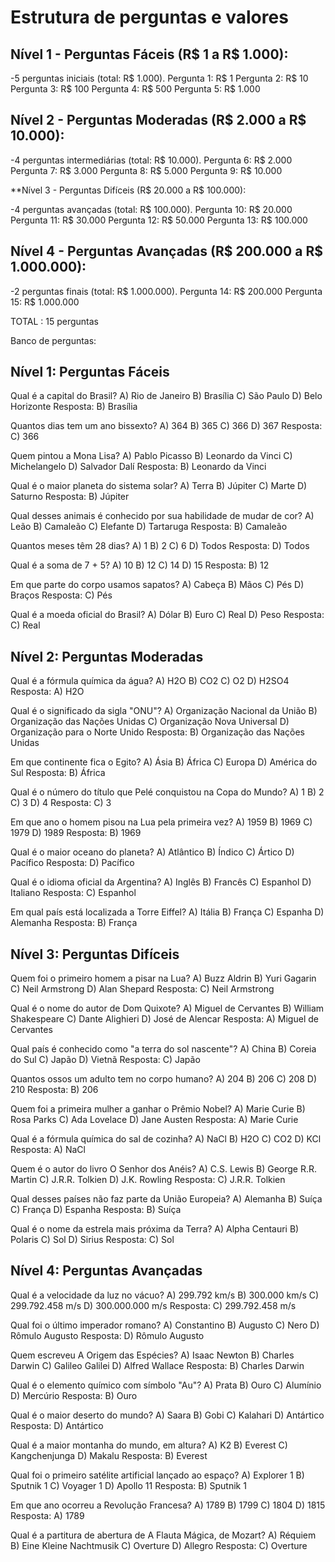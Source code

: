 # **Estrutura de perguntas e valores**

## Nível 1 - Perguntas Fáceis (R$ 1 a R$ 1.000):

-5 perguntas iniciais (total: R$ 1.000).
Pergunta 1: R$ 1
Pergunta 2: R$ 10
Pergunta 3: R$ 100
Pergunta 4: R$ 500
Pergunta 5: R$ 1.000

## Nível 2 - Perguntas Moderadas (R$ 2.000 a R$ 10.000):

-4 perguntas intermediárias (total: R$ 10.000).
Pergunta 6: R$ 2.000
Pergunta 7: R$ 3.000
Pergunta 8: R$ 5.000
Pergunta 9: R$ 10.000

**Nível 3 - Perguntas Difíceis (R$ 20.000 a R$ 100.000):

-4 perguntas avançadas (total: R$ 100.000).
Pergunta 10: R$ 20.000
Pergunta 11: R$ 30.000
Pergunta 12: R$ 50.000
Pergunta 13: R$ 100.000

## Nível 4 - Perguntas Avançadas (R$ 200.000 a R$ 1.000.000):

-2 perguntas finais (total: R$ 1.000.000).
Pergunta 14: R$ 200.000
Pergunta 15: R$ 1.000.000

TOTAL : 15 perguntas


Banco de perguntas:

## Nível 1: Perguntas Fáceis

Qual é a capital do Brasil?
A) Rio de Janeiro
B) Brasília
C) São Paulo
D) Belo Horizonte
Resposta: B) Brasília

Quantos dias tem um ano bissexto?
A) 364
B) 365
C) 366
D) 367
Resposta: C) 366

Quem pintou a Mona Lisa?
A) Pablo Picasso
B) Leonardo da Vinci
C) Michelangelo
D) Salvador Dalí
Resposta: B) Leonardo da Vinci

Qual é o maior planeta do sistema solar?
A) Terra
B) Júpiter
C) Marte
D) Saturno
Resposta: B) Júpiter

Qual desses animais é conhecido por sua habilidade de mudar de cor?
A) Leão
B) Camaleão
C) Elefante
D) Tartaruga
Resposta: B) Camaleão

Quantos meses têm 28 dias?
A) 1
B) 2
C) 6
D) Todos
Resposta: D) Todos

Qual é a soma de 7 + 5?
A) 10
B) 12
C) 14
D) 15
Resposta: B) 12

Em que parte do corpo usamos sapatos?
A) Cabeça
B) Mãos
C) Pés
D) Braços
Resposta: C) Pés

Qual é a moeda oficial do Brasil?
A) Dólar
B) Euro
C) Real
D) Peso
Resposta: C) Real

## Nível 2: Perguntas Moderadas

Qual é a fórmula química da água?
A) H2O
B) CO2
C) O2
D) H2SO4
Resposta: A) H2O

Qual é o significado da sigla "ONU"?
A) Organização Nacional da União
B) Organização das Nações Unidas
C) Organização Nova Universal
D) Organização para o Norte Unido
Resposta: B) Organização das Nações Unidas

Em que continente fica o Egito?
A) Ásia
B) África
C) Europa
D) América do Sul
Resposta: B) África

Qual é o número do título que Pelé conquistou na Copa do Mundo?
A) 1
B) 2
C) 3
D) 4
Resposta: C) 3

Em que ano o homem pisou na Lua pela primeira vez?
A) 1959
B) 1969
C) 1979
D) 1989
Resposta: B) 1969

Qual é o maior oceano do planeta?
A) Atlântico
B) Índico
C) Ártico
D) Pacífico
Resposta: D) Pacífico

Qual é o idioma oficial da Argentina?
A) Inglês
B) Francês
C) Espanhol
D) Italiano
Resposta: C) Espanhol


Em qual país está localizada a Torre Eiffel?
A) Itália
B) França
C) Espanha
D) Alemanha
Resposta: B) França

## Nível 3: Perguntas Difíceis

Quem foi o primeiro homem a pisar na Lua?
A) Buzz Aldrin
B) Yuri Gagarin
C) Neil Armstrong
D) Alan Shepard
Resposta: C) Neil Armstrong

Qual é o nome do autor de Dom Quixote?
A) Miguel de Cervantes
B) William Shakespeare
C) Dante Alighieri
D) José de Alencar
Resposta: A) Miguel de Cervantes

Qual país é conhecido como "a terra do sol nascente"?
A) China
B) Coreia do Sul
C) Japão
D) Vietnã
Resposta: C) Japão

Quantos ossos um adulto tem no corpo humano?
A) 204
B) 206
C) 208
D) 210
Resposta: B) 206

Quem foi a primeira mulher a ganhar o Prêmio Nobel?
A) Marie Curie
B) Rosa Parks
C) Ada Lovelace
D) Jane Austen
Resposta: A) Marie Curie

Qual é a fórmula química do sal de cozinha?
A) NaCl
B) H2O
C) CO2
D) KCl
Resposta: A) NaCl

Quem é o autor do livro O Senhor dos Anéis?
A) C.S. Lewis
B) George R.R. Martin
C) J.R.R. Tolkien
D) J.K. Rowling
Resposta: C) J.R.R. Tolkien

Qual desses países não faz parte da União Europeia?
A) Alemanha
B) Suíça
C) França
D) Espanha
Resposta: B) Suíça

Qual é o nome da estrela mais próxima da Terra?
A) Alpha Centauri
B) Polaris
C) Sol
D) Sirius
Resposta: C) Sol

## Nível 4: Perguntas Avançadas

Qual é a velocidade da luz no vácuo?
A) 299.792 km/s
B) 300.000 km/s
C) 299.792.458 m/s
D) 300.000.000 m/s
Resposta: C) 299.792.458 m/s

Qual foi o último imperador romano?
A) Constantino
B) Augusto
C) Nero
D) Rômulo Augusto
Resposta: D) Rômulo Augusto

Quem escreveu A Origem das Espécies?
A) Isaac Newton
B) Charles Darwin
C) Galileo Galilei
D) Alfred Wallace
Resposta: B) Charles Darwin

Qual é o elemento químico com símbolo "Au"?
A) Prata
B) Ouro
C) Alumínio
D) Mercúrio
Resposta: B) Ouro

Qual é o maior deserto do mundo?
A) Saara
B) Gobi
C) Kalahari
D) Antártico
Resposta: D) Antártico

Qual é a maior montanha do mundo, em altura?
A) K2
B) Everest
C) Kangchenjunga
D) Makalu
Resposta: B) Everest

Qual foi o primeiro satélite artificial lançado ao espaço?
A) Explorer 1
B) Sputnik 1
C) Voyager 1
D) Apollo 11
Resposta: B) Sputnik 1

Em que ano ocorreu a Revolução Francesa?
A) 1789
B) 1799
C) 1804
D) 1815
Resposta: A) 1789

Qual é a partitura de abertura de A Flauta Mágica, de Mozart?
A) Réquiem
B) Eine Kleine Nachtmusik
C) Overture
D) Allegro
Resposta: C) Overture



